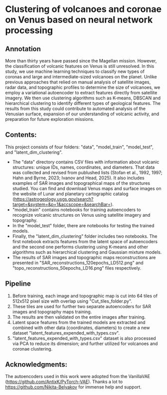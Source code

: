 # Clustering of volcanoes and coronae on Venus based on neural network processing
## Annotation
More than thirty years have passed since the Magellan mission. However, the classification of volcanic features on Venus is still unresolved. In this study, we use machine learning techniques to classify new types of coronas and large and intermediate-sized volcanoes on the planet. Unlike previous approaches that relied on manual analysis of satellite images, radar data, and topographic profiles to determine the size of volcanoes, we employ a variational autoencoder to extract features directly from satellite imagery. We then use clustering algorithms such as K-means, DBSCAN and hierarchical clustering to identify different types of geological features. The results from this study could contribute to automated analysis of the Venusian surface, expansion of our understanding of volcanic activity, and preparation for future exploration missions.

## Contents:
This project consists of four folders: "data", "model_train", "model_test", and "latent_dim_clustering".
* The "data" directory contains CSV files with information about volcanic structures: unique IDs, names, coordinates, and diameters. That data was collected and revised from publushed lists (Stofan et al., 1992, 1997; Hahn and Byrne, 2023; Ivanov and Head, 2025). It also includes examples of SAR images and topographical maps of the structures studied. You can find and download Venus maps and surface images on the website of Lunar and planetary cartographic catalog (https://astrogeology.usgs.gov/search?target=&system=&p=1&accscope=&searchBar=).
* "model_train" contains notebooks for training autoencoders to recognize volcanic structures on Venus using satellite imagery and topography.
* In the "model_test" folder, there are notebooks for testing the trained models.
* Finally, the "latent_dim_clustering" folder includes two notebooks. The first notebook extracts features from the latent space of autoencoders and the second one performs clustering using K-means and other algorithms such as hierarchical clustering and Gaussian mixture models.
* The results of SAR images and topographic maps reconstructions are presented in "SAR_reconstructions_120epochs_LD512.png" and "topo_reconstructions_50epochs_LD16.png" files respectively.
## Pipeline
1) Before training, each image and topographic map is cut into 64 tiles of 512x512 pixel size with overlap using "Cut_tiles_folder.py".
2) These tiles are used for further two separate autoencoders for SAR images and topography maps training.
3) The results are then validated on the entire images after training.
4) Latent space features from the trained models are extracted and combined with other data (coordinates, diameters) to create a new dataset "latent_features_expended_with_types.csv".
5) "latent_features_expended_with_types.csv" dataset is also processed via PCA to reduce its dimension; and further utilized for volcanoes and coronae clustering.
## Acknowledgments:
The autoencoders used in this work were adopted from the VanillaVAE (https://github.com/AntixK/PyTorch-VAE). Thanks a lot to https://github.com/Nikita-Belyakov for immense help and support.
